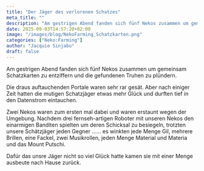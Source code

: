 ```yaml
---
title: "Der Jäger des verlorenen Schatzes"
meta_title: ""
description: "Am gestrigen Abend fanden sich fünf Nekos zusammen um gemeinsam Schatzkarten zu entziffern und die gefundenen Truhen zu plündern."
date: 2025-09-03T14:57:20+02:00
image: "/images/blog/NekoFarming_Schatzkarten.png"
categories: ["Neko:Farming"]
author: "Jacquie Sinjabu"
draft: false
---
```


Am gestrigen Abend fanden sich fünf Nekos zusammen um gemeinsam Schatzkarten zu entziffern und die gefundenen Truhen zu plündern. 

Die draus auftauchenden Portale waren sehr rar gesät. Aber nach einiger Zeit hatten die mutigen Schatzjäger etwas mehr Glück und durften tief in den Datenstrom eintauchen.

Zwei Nekos waren zum ersten mal dabei und waren erstaunt wegen der Umgebung. Nachdem drei fernseh-artigen Roboter mit unseren Nekos den einarmigen Banditen spielten um deren Schicksal zu besiegeln, trotzten unsere Schätzjäger jeden Gegner ...... es winkten jede Menge Gil, mehrere Brillen, eine Fackel, zwei Musikrollen, jeden Menge Material und Materia und das Mount Putschi. 

Dafür das unsre Jäger nicht so viel Glück hatte kamen sie mit einer Menge ausbeute nach Hause zurück.